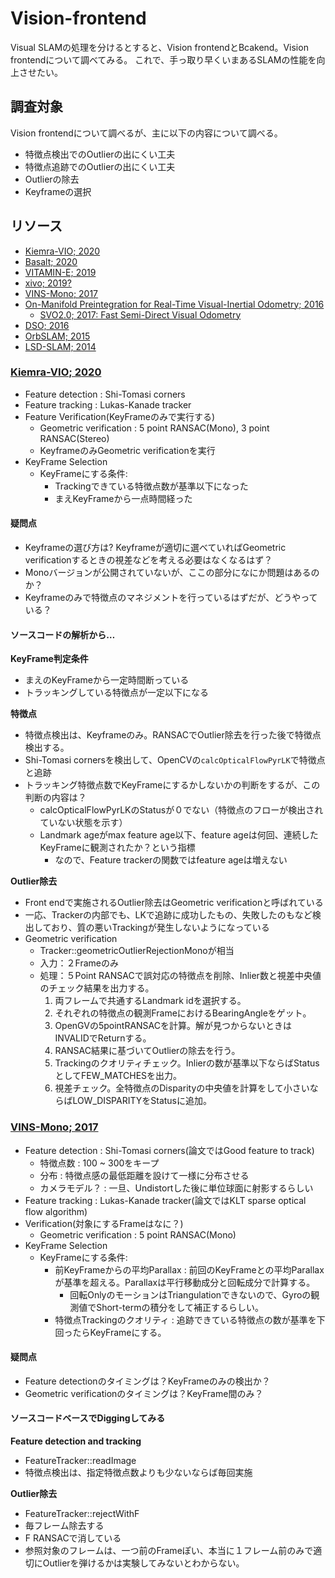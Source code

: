 # Vision-frontend

Visual SLAMの処理を分けるとすると、Vision frontendとBcakend。Vision frontendについて調べてみる。
これで、手っ取り早くいまあるSLAMの性能を向上させたい。

## 調査対象
Vision frontendについて調べるが、主に以下の内容について調べる。

- 特徴点検出でのOutlierの出にくい工夫
- 特徴点追跡でのOutlierの出にくい工夫
- Outlierの除去
- Keyframeの選択


## リソース
- [Kiemra-VIO; 2020](https://github.com/MIT-SPARK/Kimera-VIO)
- [Basalt; 2020](https://vision.in.tum.de/research/vslam/basalt)
- [VITAMIN-E; 2019](https://staff.aist.go.jp/shuji.oishi/assets/projects/VITAMIN-E/index.html)
- [xivo; 2019?](https://github.com/ucla-vision/xivo)
- [VINS-Mono; 2017](https://github.com/HKUST-Aerial-Robotics/VINS-Mono)
- [On-Manifold Preintegration for Real-Time Visual-Inertial Odometry; 2016](http://rpg.ifi.uzh.ch/docs/TRO16_forster.pdf)
  - [SVO2.0; 2017: Fast Semi-Direct Visual Odometry](http://rpg.ifi.uzh.ch/svo2.html)
- [DSO; 2016](https://vision.in.tum.de/research/vslam/dso)
- [OrbSLAM; 2015](https://github.com/raulmur/ORB_SLAM2)
- [LSD-SLAM; 2014](https://vision.in.tum.de/research/vslam/lsdslam)



### [Kiemra-VIO; 2020](https://github.com/MIT-SPARK/Kimera-VIO)
- Feature detection : Shi-Tomasi corners
- Feature tracking : Lukas-Kanade tracker
- Feature Verification(KeyFrameのみで実行する)
  - Geometric verification : 5 point RANSAC(Mono), 3 point RANSAC(Stereo)
  - KeyframeのみGeometric verificationを実行
- KeyFrame Selection
  - KeyFrameにする条件:
    - Trackingできている特徴点数が基準以下になった
    - まえKeyFrameから一点時間経った

#### 疑問点
- Keyframeの選び方は? Keyframeが適切に選べていればGeometric verificationするときの視差などを考える必要はなくなるはず？
- Monoバージョンが公開されていないが、ここの部分になにか問題はあるのか？
- Keyframeのみで特徴点のマネジメントを行っているはずだが、どうやっている？

#### ソースコードの解析から…

**KeyFrame判定条件**
- まえのKeyFrameから一定時間断っている
- トラッキングしている特徴点が一定以下になる

**特徴点**
- 特徴点検出は、Keyframeのみ。RANSACでOutlier除去を行った後で特徴点検出する。
- Shi-Tomasi cornersを検出して、OpenCVの`calcOpticalFlowPyrLK`で特徴点と追跡
- トラッキング特徴点数でKeyFrameにするかしないかの判断をするが、この判断の内容は？
  - calcOpticalFlowPyrLKのStatusが０でない（特徴点のフローが検出されていない状態を示す）
  - Landmark ageがmax feature age以下、feature ageは何回、連続したKeyFrameに観測されたか？という指標
    - なので、Feature trackerの関数ではfeature ageは増えない

**Outlier除去**
- Front endで実施されるOutlier除去はGeometric verificationと呼ばれている
- 一応、Trackerの内部でも、LKで追跡に成功したもの、失敗したのもなど検出しており、質の悪いTrackingが発生しないようになっている
- Geometric verification
  - Tracker::geometricOutlierRejectionMonoが相当
  - 入力：２Frameのみ
  - 処理：５Point RANSACで誤対応の特徴点を削除、Inlier数と視差中央値のチェック結果を出力する。
    1. 両フレームで共通するLandmark idを選択する。
    2. それぞれの特徴点の観測FrameにおけるBearingAngleをゲット。
    3. OpenGVの5pointRANSACを計算。解が見つからないときはINVALIDでReturnする。
    4. RANSAC結果に基づいてOutlierの除去を行う。
    5. Trackingのクオリティチェック。Inlierの数が基準以下ならばStatusとしてFEW_MATCHESを出力。
    6. 視差チェック。全特徴点のDisparityの中央値を計算をして小さいならばLOW_DISPARITYをStatusに追加。

### [VINS-Mono; 2017](https://github.com/HKUST-Aerial-Robotics/VINS-Mono)
- Feature detection : Shi-Tomasi corners(論文ではGood feature to track)
  - 特徴点数 : 100 ~ 300をキープ
  - 分布 : 特徴点感の最低距離を設けて一様に分布させる
  - カメラモデル？ : 一旦、Undistortした後に単位球面に射影するらしい
- Feature tracking : Lukas-Kanade tracker(論文ではKLT sparse optical flow algorithm)
- Verification(対象にするFrameはなに？)
  - Geometric verification : 5 point RANSAC(Mono)
- KeyFrame Selection
  - KeyFrameにする条件:
    - 前KeyFrameからの平均Parallax : 前回のKeyFrameとの平均Parallaxが基準を超える。Parallaxは平行移動成分と回転成分で計算する。
      - 回転OnlyのモーションはTriangulationできないので、Gyroの観測値でShort-termの積分をして補正するらしい。
    - 特徴点Trackingのクオリティ : 追跡できている特徴点の数が基準を下回ったらKeyFrameにする。
 
#### 疑問点
- Feature detectionのタイミングは？KeyFrameのみの検出か？
- Geometric verificationのタイミングは？KeyFrame間のみ？

#### ソースコードベースでDiggingしてみる

**Feature detection and tracking**
- FeatureTracker::readImage
- 特徴点検出は、指定特徴点数よりも少ないならば毎回実施

**Outlier除去**
- FeatureTracker::rejectWithF
- 毎フレーム除去する
- F RANSACで消している
- 参照対象のフレームは、一つ前のFrameぽい、本当に１フレーム前のみで適切にOutlierを弾けるかは実験してみないとわからない。
  
 